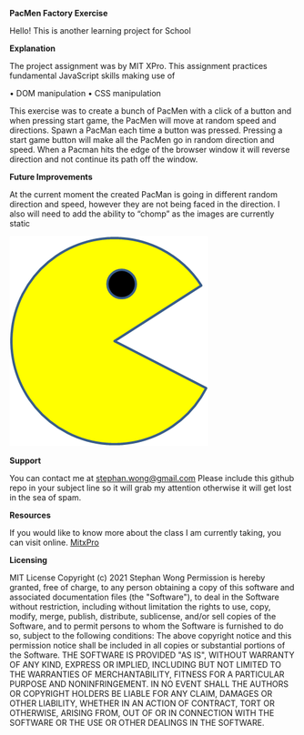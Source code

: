 **PacMen Factory Exercise**

Hello! This is another learning project for School

**Explanation**

The project assignment was by MIT XPro. This assignment practices fundamental JavaScript skills making use of

•	DOM manipulation
•	CSS manipulation

This exercise was to create a bunch of PacMen with a click of a button and when pressing start game, the PacMen will move at random speed and directions.
Spawn a PacMan each time a button was pressed.
Pressing a start game button will make all the PacMen go in random direction and speed.
When a Pacman hits the edge of the browser window it will reverse direction and not continue its path off the window. 

**Future Improvements**

At the current moment the created PacMan is going in different random direction and speed, however they are not being faced in the direction.  I also will need to add the ability to “chomp” as the images are currently static


<img src="./images/PacMan1.png">


**Support**

You can contact me at stephan.wong@gmail.com
Please include this github repo in your subject line so it will grab my attention otherwise it will get lost in the sea of spam. 

**Resources**

If you would like to know more about the class I am currently taking, you can visit online.
[MitxPro](https://executive-ed.xpro.mit.edu/professional-certificate-coding?gclid=CjwKCAjwqcKFBhAhEiwAfEr7zQpMSJQhx59RxoY8nMpnvPvTFnNmH_VTJAsIpAuqTQKfB8BAd20pjBoCJI4QAvD_BwE#page-section-790?utm_source=Google&utm_medium=c&utm_term=%2Bmit%20%2Bfull%20%2Bstack&utm_location=9029979&utm_campaign=B-365D_US_GG_SE_PCC_Brand&utm_content=MIT-Full-Stack___Course_OnlineSchool_12Nov
)

**Licensing**

MIT License
Copyright (c) 2021 Stephan Wong
Permission is hereby granted, free of charge, to any person obtaining a copy of this software and associated documentation files (the "Software"), to deal in the Software without restriction, including without limitation the rights to use, copy, modify, merge, publish, distribute, sublicense, and/or sell copies of the Software, and to permit persons to whom the Software is furnished to do so, subject to the following conditions:
The above copyright notice and this permission notice shall be included in all copies or substantial portions of the Software.
THE SOFTWARE IS PROVIDED "AS IS", WITHOUT WARRANTY OF ANY KIND, EXPRESS OR IMPLIED, INCLUDING BUT NOT LIMITED TO THE WARRANTIES OF MERCHANTABILITY, FITNESS FOR A PARTICULAR PURPOSE AND NONINFRINGEMENT. IN NO EVENT SHALL THE AUTHORS OR COPYRIGHT HOLDERS BE LIABLE FOR ANY CLAIM, DAMAGES OR OTHER LIABILITY, WHETHER IN AN ACTION OF CONTRACT, TORT OR OTHERWISE, ARISING FROM, OUT OF OR IN CONNECTION WITH THE SOFTWARE OR THE USE OR OTHER DEALINGS IN THE SOFTWARE.







